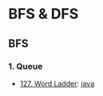 # BFS & DFS

## BFS

### 1. Queue

- [127. Word Ladder](https://leetcode.com/problems/word-ladder/):
  [java](/solution_java/0127_Word_Ladder.java)
